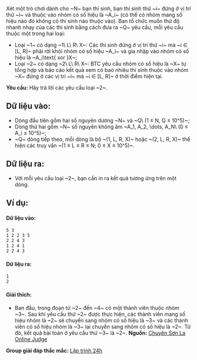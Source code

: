 Xét một trò chơi dành cho ~N~ bạn thí sinh, bạn thí sinh thứ ~i~ đứng ở vị trí thứ ~i~ và thuộc vào nhóm có số hiệu là ~A_i~ (có thể có nhóm mang số hiệu nào đó không có thí sinh nào thuộc vào). Ban tổ chức muốn thử độ nhanh nhạy của các thí sinh bằng cách đưa ra ~Q~ yêu cầu, mỗi yêu cầu thuộc một trong hai loại:
- Loại ~1~ có dạng ~1\ L\ R\ X~: Các thí sinh đứng ở vị trí thứ ~i~ mà ~i ∈ [L, R]~ phải rời khỏi nhóm có số hiệu ~A_i~ và gia nhập vào nhóm có số hiệu là ~A_i\text{ xor }X~;
- Loại ~2~ có dạng ~2\ L\ R\ X~: BTC yêu cầu nhóm có số hiệu là ~X~ tự tổng hợp và báo cáo kết quả xem có bao nhiêu thí sinh thuộc vào nhóm ~X~ đứng ở các vị trí ~i~ mà ~i ∈ [L, R]~ ở thời điểm hiện tại.

**Yêu cầu:** Hãy trả lời các yêu cầu loại ~2~.

## Dữ liệu vào:
- Dòng đầu tiên gồm hai số nguyên dương ~N~ và ~Q\ (1 ≤ N, Q ≤ 10^5)~;
- Dòng thứ hai gồm ~N~ số nguyên không âm ~A_1, A_2, \dots, A_N\ (0 ≤ A_i ≤ 10^5)~;
- ~Q~ dòng tiếp theo, mỗi dòng là bộ ~(1, L, R, X)~ hoặc ~(2, L, R, X)~ thể hiện các truy vấn ~(1 ≤ L ≤ R ≤ N; 0 ≤ X ≤ 10^5)~.

## Dữ liệu ra:
- Với mỗi yêu cầu loại ~2~, bạn cần in ra kết quả tương ứng trên một dòng.

## Ví dụ:
#### Dữ liệu vào:
```
5 3
1 2 2 3 5
2 2 4 3
1 2 4 1
2 2 4 3
```

#### Dữ liệu ra:
```
1
2
```

#### Giải thích:
- Ban đầu, trong đoạn từ ~2~ đến ~4~ có một thành viên thuộc nhóm ~3~. Sau khi yêu cầu thứ ~2~ được thực hiện, các thành viên mang số hiệu nhóm là ~2~ sẽ chuyển sang nhóm có số hiệu là ~3~ và các thành viên có số hiệu nhóm là ~3~ lại chuyển sang nhóm có số hiệu là ~2~. Từ đó, kết quả bài toán ở yêu cầu thứ ~3~ là ~2~.
**Nguồn:** [Chuyên Sơn La Online Judge](http://csloj.ddns.net/)

**Group giải đáp thắc mắc:** [Lập trình 24h](https://www.facebook.com/groups/1386904321519984)